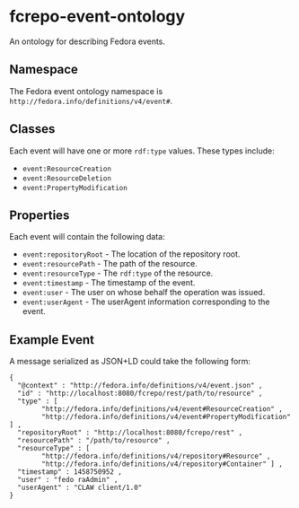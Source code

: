 # fcrepo-event-ontology

An ontology for describing Fedora events.

## Namespace

The Fedora event ontology namespace is `http://fedora.info/definitions/v4/event#`.

## Classes

Each event will have one or more `rdf:type` values. These types include:

  * `event:ResourceCreation`
  * `event:ResourceDeletion`
  * `event:PropertyModification`

## Properties

Each event will contain the following data:

  * `event:repositoryRoot` - The location of the repository root.
  * `event:resourcePath` - The path of the resource.
  * `event:resourceType` - The `rdf:type` of the resource.
  * `event:timestamp` - The timestamp of the event.
  * `event:user` - The user on whose behalf the operation was issued.
  * `event:userAgent` - The userAgent information corresponding to the event.

## Example Event

A message serialized as JSON+LD could take the following form:

    {
      "@context" : "http://fedora.info/definitions/v4/event.json" ,
      "id" : "http://localhost:8080/fcrepo/rest/path/to/resource" ,
      "type" : [
            "http://fedora.info/definitions/v4/event#ResourceCreation" ,
            "http://fedora.info/definitions/v4/event#PropertyModification" ] ,
      "repositoryRoot" : "http://localhost:8080/fcrepo/rest" ,
      "resourcePath" : "/path/to/resource" ,
      "resourceType" : [
            "http://fedora.info/definitions/v4/repository#Resource" ,
            "http://fedora.info/definitions/v4/repository#Container" ] ,
      "timestamp" : 1458750952 ,
      "user" : "fedo raAdmin" ,
      "userAgent" : "CLAW client/1.0"
    }

